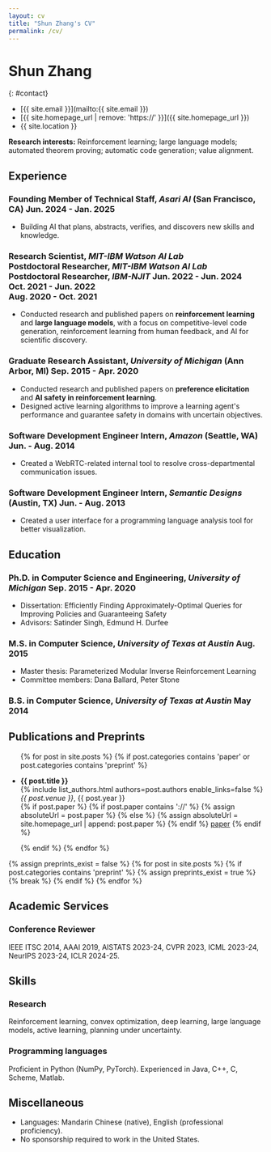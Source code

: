 ```yaml
---
layout: cv
title: "Shun Zhang's CV"
permalink: /cv/
---
```

# Shun Zhang

{: #contact}
- <i class="fas fa-envelope"></i>  [{{ site.email }}](mailto:{{ site.email }})
- <i class="fas fa-globe"></i>  [{{ site.homepage_url | remove: 'https://' }}]({{ site.homepage_url }})
- <i class="fas fa-map-marker-alt"></i>  {{ site.location }}

**Research interests:** Reinforcement learning; large language models; automated theorem proving; automatic code generation; value alignment.

## Experience

### <span>**Founding Member of Technical Staff**, _Asari AI_ (San Francisco, CA)</span> <span>Jun. 2024 - Jan. 2025</span>

- Building AI that plans, abstracts, verifies, and discovers new skills and knowledge.

### <span>**Research Scientist**, _MIT-IBM Watson AI Lab_<br>**Postdoctoral Researcher**, _MIT-IBM Watson AI Lab_<br>**Postdoctoral Researcher**, _IBM-NJIT_</span> <span style="text-align: right;">Jun. 2022 - Jun. 2024<br>Oct. 2021 - Jun. 2022<br>Aug. 2020 - Oct. 2021</span>

- Conducted research and published papers on **reinforcement learning** and **large language models**, with a focus on competitive-level code generation, reinforcement learning from human feedback, and AI for scientific discovery.

### <span>**Graduate Research Assistant**, _University of Michigan_ (Ann Arbor, MI)</span> <span>Sep. 2015 - Apr. 2020</span>

- Conducted research and published papers on **preference elicitation** and **AI safety in reinforcement learning**.
- Designed active learning algorithms to improve a learning agent's performance and guarantee safety in domains with uncertain objectives.

### <span>**Software Development Engineer Intern**, _Amazon_ (Seattle, WA)</span> <span>Jun. - Aug. 2014</span>

- Created a WebRTC-related internal tool to resolve cross-departmental communication issues.

### <span>**Software Development Engineer Intern**, _Semantic Designs_ (Austin, TX)</span> <span>Jun. - Aug. 2013</span>

- Created a user interface for a programming language analysis tool for better visualization.

## Education

### <span>**Ph.D. in Computer Science and Engineering**, _University of Michigan_</span> <span>Sep. 2015 - Apr. 2020</span>

- Dissertation: Efficiently Finding Approximately-Optimal Queries for Improving Policies and Guaranteeing Safety
- Advisors: Satinder Singh, Edmund H. Durfee

### <span>**M.S. in Computer Science**, _University of Texas at Austin_</span> <span>Aug. 2015</span>

- Master thesis: Parameterized Modular Inverse Reinforcement Learning
- Committee members: Dana Ballard, Peter Stone

### <span>**B.S. in Computer Science**, _University of Texas at Austin_</span> <span>May 2014</span>


## Publications and Preprints

<p></p>

<ul>
{% for post in site.posts %}
{% if post.categories contains 'paper' or post.categories contains 'preprint' %}
<li><p>
    <strong>{{ post.title }}</strong>
    <br>
    {% include list_authors.html authors=post.authors enable_links=false %}
    <br>
    <em>{{ post.venue }}</em>, {{ post.year }}
    <br>
    {% if post.paper %}
        {% if post.paper contains '://' %}
            {% assign absoluteUrl = post.paper %}
        {% else %}
            {% assign absoluteUrl = site.homepage_url | append: post.paper %}
        {% endif %}
        <a href="{{ absoluteUrl }}">paper</a>
    {% endif %}
</p></li>
{% endif %}
{% endfor %}
</ul>


{% assign preprints_exist = false %}
{% for post in site.posts %}
    {% if post.categories contains 'preprint' %}
        {% assign preprints_exist = true %}
        {% break %}
    {% endif %}
{% endfor %}

## Academic Services

### **Conference Reviewer**

IEEE ITSC 2014, AAAI 2019, AISTATS 2023-24, CVPR 2023, ICML 2023-24, NeurIPS 2023-24, ICLR 2024-25.


## Skills

### **Research**

Reinforcement learning, convex optimization, deep learning, large language models, active learning, planning under uncertainty.

### **Programming languages**

Proficient in Python (NumPy, PyTorch). Experienced in Java, C++, C, Scheme, Matlab.


## Miscellaneous

<p></p>

* Languages: Mandarin Chinese (native), English (professional proficiency).
* No sponsorship required to work in the United States.

